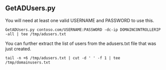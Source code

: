 ## GetADUsers.py

You will need at least one valid USERNAME and PASSWORD to use this. 

``GetADUsers.py contoso.com/USERNAME:PASSWORD -dc-ip DOMAINCONTROLLERIP -all | tee /tmp/adusers.txt``

You can further extract the list of users from the adusers.txt file that was just created.

``tail -n +6 /tmp/adusers.txt | cut -d ' ' -f 1 | tee /tmp/domainusers.txt``
